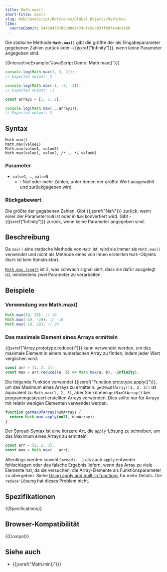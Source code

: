 ```yaml
---
title: Math.max()
short-title: max()
slug: Web/JavaScript/Reference/Global_Objects/Math/max
l10n:
  sourceCommit: 544b843570cb08d1474cfc5ec03ffb9f4edc0166
---
```


Die statische Methode **`Math.max()`** gibt die größte der als Eingabeparameter gegebenen Zahlen zurück oder -{{jsxref("Infinity")}}, wenn keine Parameter angegeben sind.

{{InteractiveExample("JavaScript Demo: Math.max()")}}

```js interactive-example
console.log(Math.max(1, 3, 2));
// Expected output: 3

console.log(Math.max(-1, -3, -2));
// Expected output: -1

const array1 = [1, 3, 2];

console.log(Math.max(...array1));
// Expected output: 3
```

## Syntax

```js-nolint
Math.max()
Math.max(value1)
Math.max(value1, value2)
Math.max(value1, value2, /* …, */ valueN)
```

### Parameter

- `value1`, …, `valueN`
  - : Null oder mehr Zahlen, unter denen der größte Wert ausgewählt und zurückgegeben wird.

### Rückgabewert

Die größte der gegebenen Zahlen. Gibt {{jsxref("NaN")}} zurück, wenn einer der Parameter `NaN` ist oder in `NaN` konvertiert wird. Gibt -{{jsxref("Infinity")}} zurück, wenn keine Parameter angegeben sind.

## Beschreibung

Da `max()` eine statische Methode von `Math` ist, wird sie immer als `Math.max()` verwendet und nicht als Methode eines von Ihnen erstellten `Math`-Objekts (`Math` ist kein Konstruktor).

[`Math.max.length`](/de/docs/Web/JavaScript/Reference/Global_Objects/Function/length) ist 2, was schwach signalisiert, dass sie dafür ausgelegt ist, mindestens zwei Parameter zu verarbeiten.

## Beispiele

### Verwendung von Math.max()

```js
Math.max(10, 20); // 20
Math.max(-10, -20); // -10
Math.max(-10, 20); // 20
```

### Das maximale Element eines Arrays ermitteln

{{jsxref("Array.prototype.reduce()")}} kann verwendet werden, um das maximale Element in einem numerischen Array zu finden, indem jeder Wert verglichen wird:

```js
const arr = [1, 2, 3];
const max = arr.reduce((a, b) => Math.max(a, b), -Infinity);
```

Die folgende Funktion verwendet {{jsxref("Function.prototype.apply()")}}, um das Maximum eines Arrays zu ermitteln. `getMaxOfArray([1, 2, 3])` ist äquivalent zu `Math.max(1, 2, 3)`, aber Sie können `getMaxOfArray()` bei programmgesteuert erstellten Arrays verwenden. Dies sollte nur für Arrays mit relativ wenigen Elementen verwendet werden.

```js
function getMaxOfArray(numArray) {
  return Math.max.apply(null, numArray);
}
```

Der [Spread-Syntax](/de/docs/Web/JavaScript/Reference/Operators/Spread_syntax) ist eine kürzere Art, die `apply`-Lösung zu schreiben, um das Maximum eines Arrays zu ermitteln:

```js
const arr = [1, 2, 3];
const max = Math.max(...arr);
```

Allerdings werden sowohl `Spread` (`...`) als auch `apply` entweder fehlschlagen oder das falsche Ergebnis liefern, wenn das Array zu viele Elemente hat, da sie versuchen, die Array-Elemente als Funktionsparameter zu übergeben. Siehe [Using apply and built-in functions](/de/docs/Web/JavaScript/Reference/Global_Objects/Function/apply#using_apply_and_built-in_functions) für mehr Details. Die `reduce`-Lösung hat dieses Problem nicht.

## Spezifikationen

{{Specifications}}

## Browser-Kompatibilität

{{Compat}}

## Siehe auch

- {{jsxref("Math.min()")}}

